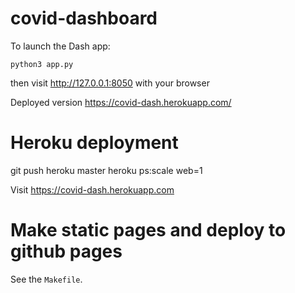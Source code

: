 # covid-dashboard

To launch the Dash app:

```
python3 app.py
```

then visit http://127.0.0.1:8050 with your browser

Deployed version https://covid-dash.herokuapp.com/

# Heroku deployment

git push heroku master
heroku ps:scale web=1

Visit  https://covid-dash.herokuapp.com

# Make static pages and deploy to github pages

See the `Makefile`.
